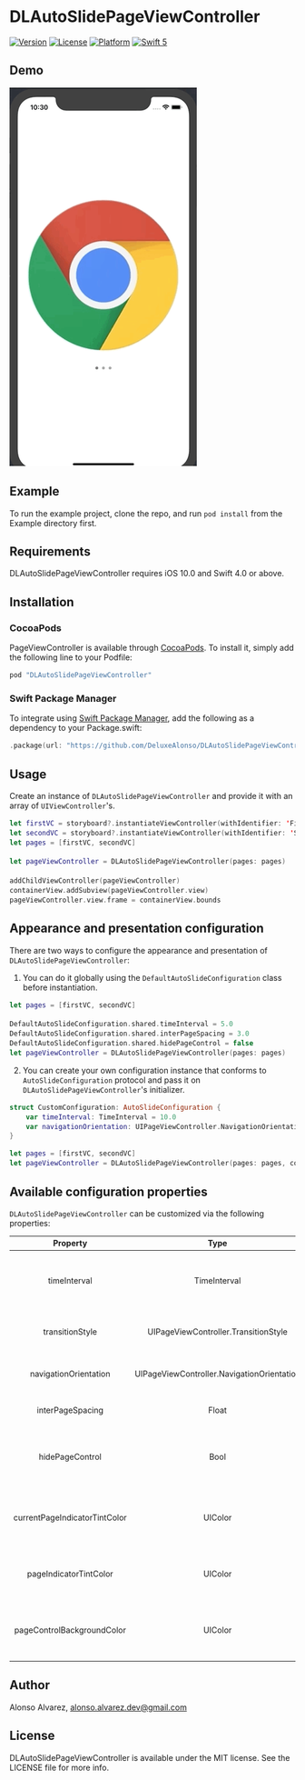 # DLAutoSlidePageViewController

[![Version](https://img.shields.io/cocoapods/v/DLAutoSlidePageViewController.svg?style=flat)](https://cocoapods.org/pods/DLAutoSlidePageViewController)
[![License](https://img.shields.io/cocoapods/l/DLAutoSlidePageViewController.svg?style=flat)](https://cocoapods.org/pods/DLAutoSlidePageViewController)
[![Platform](https://img.shields.io/cocoapods/p/DLAutoSlidePageViewController.svg?style=flat)](https://cocoapods.org/pods/DLAutoSlidePageViewController)
[![Swift 5](https://img.shields.io/badge/Swift-5-orange.svg?style=flat)](https://developer.apple.com/swift/)

## Demo

![](Demo.gif)

## Example

To run the example project, clone the repo, and run `pod install` from the Example directory first.

## Requirements

DLAutoSlidePageViewController requires iOS 10.0 and Swift 4.0 or above.

## Installation

### CocoaPods

PageViewController is available through [CocoaPods](http://cocoapods.org). To install
it, simply add the following line to your Podfile:

```ruby
pod "DLAutoSlidePageViewController"
```

### Swift Package Manager

To integrate using [Swift Package Manager](https://swift.org/package-manager/), add the following as a dependency to your Package.swift:

```Swift
.package(url: "https://github.com/DeluxeAlonso/DLAutoSlidePageViewController.git", .upToNextMajor(from: "1.2.0"))
```

## Usage

Create an instance of `DLAutoSlidePageViewController` and provide it with an array of `UIViewController`'s.

```swift
let firstVC = storyboard?.instantiateViewController(withIdentifier: 'FirstVC')
let secondVC = storyboard?.instantiateViewController(withIdentifier: 'SecondVC')
let pages = [firstVC, secondVC]

let pageViewController = DLAutoSlidePageViewController(pages: pages)
                                                       
addChildViewController(pageViewController)
containerView.addSubview(pageViewController.view)
pageViewController.view.frame = containerView.bounds
```

## Appearance and presentation configuration

There are two ways to configure the appearance and presentation of `DLAutoSlidePageViewController`:

1) You can do it globally using the `DefaultAutoSlideConfiguration` class before instantiation.

```swift
let pages = [firstVC, secondVC]

DefaultAutoSlideConfiguration.shared.timeInterval = 5.0
DefaultAutoSlideConfiguration.shared.interPageSpacing = 3.0
DefaultAutoSlideConfiguration.shared.hidePageControl = false
let pageViewController = DLAutoSlidePageViewController(pages: pages)
```

2) You can create your own configuration instance that conforms to `AutoSlideConfiguration` protocol and pass it on `DLAutoSlidePageViewController`'s initializer.

```swift
struct CustomConfiguration: AutoSlideConfiguration {
    var timeInterval: TimeInterval = 10.0
    var navigationOrientation: UIPageViewController.NavigationOrientation = .vertical
}
```

```swift
let pages = [firstVC, secondVC]
let pageViewController = DLAutoSlidePageViewController(pages: pages, configuration: CustomConfiguration())
```

## Available configuration properties

`DLAutoSlidePageViewController` can be customized via the following properties:

| Property   |      Type      | Description |
|:----------:|:-------------:|------|
| timeInterval |  TimeInterval | Time interval to be used for each page automatic transition. |
| transitionStyle | UIPageViewController.TransitionStyle | Styles for the page-turn transition. |
| navigationOrientation | UIPageViewController.NavigationOrientation | Orientations for page-turn transitions. |
| interPageSpacing | Float | Space between pages. |
| hidePageControl | Bool | Decides if page contron is going to be shown or not. |
| currentPageIndicatorTintColor | UIColor | The tint color to be used for the current page indicator. |
| pageIndicatorTintColor | UIColor | The tint color to be used for the page indicator. |
| pageControlBackgroundColor | UIColor | The background color to be used for the page control. |

## Author

Alonso Alvarez, alonso.alvarez.dev@gmail.com

## License

DLAutoSlidePageViewController is available under the MIT license. See the LICENSE file for more info.
